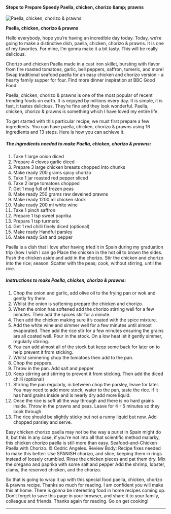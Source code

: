             

#### Steps to Prepare Speedy Paella, chicken, chorizo &amp;amp; prawns

![Paella, chicken, chorizo &amp; prawns](https://img-global.cpcdn.com/recipes/99ae902ce2bfcb7c/751x532cq70/paella-chicken-chorizo-prawns-recipe-main-photo.jpg)

**Paella, chicken, chorizo &amp; prawns**

Hello everybody, hope you’re having an incredible day today. Today, we’re going to make a distinctive dish, paella, chicken, chorizo & prawns. It is one of my favorites. For mine, I’m gonna make it a bit tasty. This will be really delicious.

Chorizo and chicken Paella made in a cast iron skillet, bursting with flavor from fire roasted tomatoes, garlic, bell peppers, saffron, tumeric, and more! Swap traditional seafood paella for an easy chicken and chorizo version - a hearty family supper for four. Find more dinner inspiration at BBC Good Food.

Paella, chicken, chorizo & prawns is one of the most popular of recent trending foods on earth. It is enjoyed by millions every day. It is simple, it is fast, it tastes delicious. They’re fine and they look wonderful. Paella, chicken, chorizo & prawns is something which I have loved my entire life.

To get started with this particular recipe, we must first prepare a few ingredients. You can have paella, chicken, chorizo & prawns using 16 ingredients and 13 steps. Here is how you can achieve it.

##### The ingredients needed to make Paella, chicken, chorizo & prawns:

1.  Take 1 large onion diced
2.  Prepare 4 cloves garlic diced
3.  Prepare 3 large chicken breasts chopped into chunks
4.  Make ready 200 grams spicy chorizo
5.  Take 1 jar roasted red pepper sliced
6.  Take 2 large tomatoes chopped
7.  Get 1 mug full of frozen peas
8.  Make ready 250 grams raw deveined prawns
9.  Make ready 1200 ml chicken stock
10.  Make ready 200 ml white wine
11.  Take 1 pinch saffron
12.  Prepare 1 tsp sweet paprika
13.  Prepare 1 tsp turmeric
14.  Get 1 red chilli finely diced (optional)
15.  Make ready Handful parsley
16.  Make ready Salt and pepper

Paella is a dish that I love after having tried it in Spain during my graduation trip (how I wish I can go Place the chicken in the hot oil to brown the sides. Push the chicken aside and add in the chorizo. Stir the chicken and chorizo into the rice; season. Scatter with the peas; cook, without stirring, until the rice.

##### Instructions to make Paella, chicken, chorizo & prawns:

1.  Chop the onion and garlic, add olive oil to the frying pan or wok and gently fry them.
2.  Whilst the onion is softening prepare the chicken and chorizo.
3.  When the onion has softened add the chorizo stirring well for a few minutes. Then add the spices stir for a minute.
4.  Then add the chicken making sure it’s coated with the spice mixture.
5.  Add the white wine and simmer well for a few minutes until almost evaporated. Then add the rice stir for a few minutes ensuring the grains are all coated well. Pour in the stock. On a low heat let it gently simmer, regularly stirring.
6.  You can add almost all of the stock but keep some back for later on to help prevent it from sticking.
7.  Whilst simmering chop the tomatoes then add to the pan.
8.  Chop the peppers.
9.  Throw in the pan. Add salt and pepper
10.  Keep stirring and stirring to prevent it from sticking. Then add the diced chilli (optional)
11.  Stirring the pan regularly, in between chop the parsley, leave for later. You may need to add more stock, water to the pan, taste the rice. If it has hard grains inside and is nearly dry add more liquid.
12.  Once the rice is soft all the way through and there is no hard grains inside. Throw in the prawns and peas. Leave for 4 - 5 minutes so they cook through.
13.  The rice should be slightly sticky but not a runny liquid but now. Add chopped parsley and serve.

Easy chicken chorizo paella may not be the way a purist in Spain might do it, but this In any case, if you're not into all that scientific method malarky, this chicken chorizo paella is still more than easy. Seafood-and-Chicken Paella with Chorizo. © Cedric Angeles. Review Body: Recipe fixes needed to make this better: Use SPANISH chorizo, and slice, keeping them in rings instead of loosely crumbled. Rinse the chicken pieces and pat them dry. Mix the oregano and paprika with some salt and pepper Add the shrimp, lobster, clams, the reserved chicken, and the chorizo.

So that is going to wrap it up with this special food paella, chicken, chorizo & prawns recipe. Thanks so much for reading. I am confident you will make this at home. There is gonna be interesting food in home recipes coming up. Don’t forget to save this page in your browser, and share it to your family, colleague and friends. Thanks again for reading. Go on get cooking!

* * *
